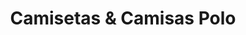 ---
title: "Camisetas & Camisas Polo"
url: /san-isidro/camisetas-und-camisas-polo/
shop: Allgemein
---
